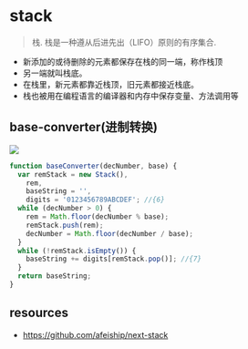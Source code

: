 # stack
> 栈.
> 栈是一种遵从后进先出（LIFO）原则的有序集合.

- 新添加的或待删除的元素都保存在栈的同一端，称作栈顶
- 另一端就叫栈底。
- 在栈里，新元素都靠近栈顶，旧元素都接近栈底。
- 栈也被用在编程语言的编译器和内存中保存变量、方法调用等

## base-converter(进制转换)
![](https://tva1.sinaimg.cn/large/006tNbRwgy1gbjfdndg5xj311x0u0jym.jpg)

```js
function baseConverter(decNumber, base) {
  var remStack = new Stack(),
    rem,
    baseString = '',
    digits = '0123456789ABCDEF'; //{6}
  while (decNumber > 0) {
    rem = Math.floor(decNumber % base);
    remStack.push(rem);
    decNumber = Math.floor(decNumber / base);
  }
  while (!remStack.isEmpty()) {
    baseString += digits[remStack.pop()]; //{7}
  }
  return baseString;
}
```

## resources
- https://github.com/afeiship/next-stack
